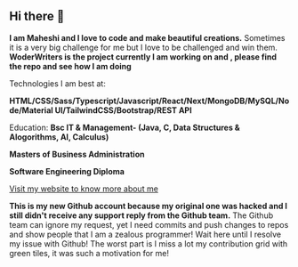 ## Hi there 👋

**I am Maheshi and I love to code and make beautiful creations.** Sometimes it is a very big challenge for me but I love to be challenged and win them.
**WoderWriters is the project currently I am working on and , please find the repo and see how I am doing**

Technologies I am best at:

**HTML/CSS/Sass/Typescript/Javascript/React/Next/MongoDB/MySQL/Node/Material UI/TailwindCSS/Bootstrap/REST API**

Education:
**Bsc IT & Management- (Java, C, Data Structures & Alogorithms, AI, Calculus)**

**Masters of Business Administration**

**Software Engineering Diploma**

[Visit my website to know more about me ](https://find-maheshi.netlify.app/)


**This is my new Github account because my original one was hacked and I still didn't receive any support reply from the Github team.**
The Github team can ignore my request, yet I need  commits and push changes to repos and show people that I am a zealous programmer!
Wait here until I resolve my issue with Github!
The worst part is I miss a lot my contribution grid with green tiles, it was such a motivation for me!
